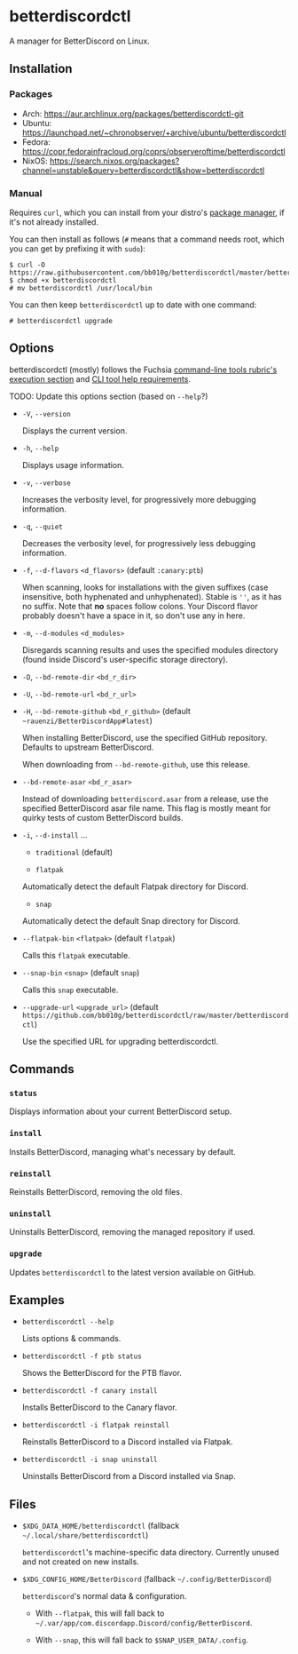 # betterdiscordctl

A manager for BetterDiscord on Linux.

## Installation

### Packages

- Arch: https://aur.archlinux.org/packages/betterdiscordctl-git
- Ubuntu: https://launchpad.net/~chronobserver/+archive/ubuntu/betterdiscordctl
- Fedora: https://copr.fedorainfracloud.org/coprs/observeroftime/betterdiscordctl
- NixOS: https://search.nixos.org/packages?channel=unstable&query=betterdiscordctl&show=betterdiscordctl

### Manual

Requires `curl`, which you can install from your distro's
[package manager][curl-packages], if it's not already installed.

[curl-packages]: https://curl.se/download.html#Linux

You can then install as follows (`#` means that a command needs root, which
you can get by prefixing it with `sudo`):

```
$ curl -O https://raw.githubusercontent.com/bb010g/betterdiscordctl/master/betterdiscordctl
$ chmod +x betterdiscordctl
# mv betterdiscordctl /usr/local/bin
```

You can then keep `betterdiscordctl` up to date with one command:

```
# betterdiscordctl upgrade
```

## Options

betterdiscordctl (mostly) follows the Fuchsia
[command-line tools rubric's execution section][fuchsia-cli-execution] and
[CLI tool help requirements][fuchsia-cli_help].

[fuchsia-cli-execution]: https://fuchsia.dev/fuchsia-src/concepts/api/cli#execution
[fuchsia-cli_help]: https://fuchsia.dev/fuchsia-src/concepts/api/cli_help

TODO: Update this options section (based on `--help`?)

* `-V`, `--version`

  Displays the current version.

* `-h`, `--help`

  Displays usage information.

* `-v`, `--verbose`

  Increases the verbosity level, for progressively more debugging information.

* `-q`, `--quiet`

  Decreases the verbosity level, for progressively less debugging information.

* `-f`, `--d-flavors` `<d_flavors>` (default `:canary:ptb`)

  When scanning, looks for installations with the given suffixes (case
  insensitive, both hyphenated and unhyphenated). Stable is `''`, as it has no
  suffix. Note that **no** spaces follow colons. Your Discord flavor probably
  doesn't have a space in it, so don't use any in here.

* `-m`, `--d-modules` `<d_modules>`

  Disregards scanning results and uses the specified modules directory (found
  inside Discord's user-specific storage directory).

* `-D`, `--bd-remote-dir` `<bd_r_dir>`

* `-U`, `--bd-remote-url` `<bd_r_url>`

* `-H`, `--bd-remote-github` `<bd_r_github>` (default `~rauenzi/BetterDiscordApp#latest`)

  When installing BetterDiscord, use the specified GitHub repository.
  Defaults to upstream BetterDiscord.

  When downloading from `--bd-remote-github`, use this release.

* `--bd-remote-asar` `<bd_r_asar>`

  Instead of downloading `betterdiscord.asar` from a release, use the
  specified BetterDiscord asar file name. This flag is mostly meant for quirky
  tests of custom BetterDiscord builds.

* `-i`, `--d-install` …

  + `traditional` (default)

  + `flatpak`

  Automatically detect the default Flatpak directory for Discord.

  + `snap`

  Automatically detect the default Snap directory for Discord.

* `--flatpak-bin` `<flatpak>` (default `flatpak`)

  Calls this `flatpak` executable.

* `--snap-bin` `<snap>` (default `snap`)

  Calls this `snap` executable.

* `--upgrade-url` `<upgrade_url>` (default `https://github.com/bb010g/betterdiscordctl/raw/master/betterdiscordctl`)

  Use the specified URL for upgrading betterdiscordctl.

## Commands

### `status`

Displays information about your current BetterDiscord setup.

### `install`

Installs BetterDiscord, managing what's necessary by default.

### `reinstall`

Reinstalls BetterDiscord, removing the old files.

### `uninstall`

Uninstalls BetterDiscord, removing the managed repository if used.

### `upgrade`

Updates `betterdiscordctl` to the latest version available on GitHub.

## Examples

* `betterdiscordctl --help`

  Lists options & commands.

* `betterdiscordctl -f ptb status`

  Shows the BetterDiscord for the PTB flavor.

* `betterdiscordctl -f canary install`

  Installs BetterDiscord to the Canary flavor.

* `betterdiscordctl -i flatpak reinstall`

  Reinstalls BetterDiscord to a Discord installed via Flatpak.

* `betterdiscordctl -i snap uninstall`

  Uninstalls BetterDiscord from a Discord installed via Snap.

## Files

* `$XDG_DATA_HOME/betterdiscordctl` (fallback `~/.local/share/betterdiscordctl`)

  `betterdiscordctl`'s machine-specific data directory. Currently unused and
  not created on new installs.

* `$XDG_CONFIG_HOME/BetterDiscord` (fallback `~/.config/BetterDiscord`)

  `betterdiscord`'s normal data & configuration.

  * With `--flatpak`, this will fall back to
    `~/.var/app/com.discordapp.Discord/config/BetterDiscord`.

  * With `--snap`, this will fall back to `$SNAP_USER_DATA/.config`.
